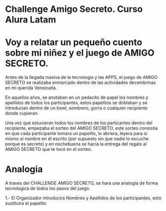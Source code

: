 # Challenge Amigo Secreto. Curso Alura Latam

# Voy a relatar un pequeño cuento sobre mi niñez y el juego de AMIGO SECRETO.

Antes de la llegada masiva de la tecnologia y las APPS, el juego de AMIGO SECRETO se realizaba enmarcado dentro de las actividades decembrinas en mi querida Venezuela.

En aquellos años, se anotaban en un pedacito de papel los nombres y apellidos de todos los participantes, estos papelitos se doblaban y se introducian dentro de un bowl, sombrero, gorra o cualquier recipiente donde cupieran.

Una vez que estuvieran todos los nombres de los particantes dentro del recipiente, empezaba el sorteo del AMIGO SECRETO, este sorteo consistia en que cada participante tomara un papelito, lo abriera, leyera para si mismo el nombre en él escrito (por supuesto sin que nadie lo escuche porque es secreto) y en nochebuena se hacia la entrega del regalo al AMIGO SECRETO que te tocó en el sorteo.

# Analogia

A traves del CHALLENGE AMIGO SECRETO, se hara una analogia de forma tecnologica de todos los pasos del juego.

1.- El Organizador introducira Nombres y Apellidos de los participantes, esto sustituira el papelito
